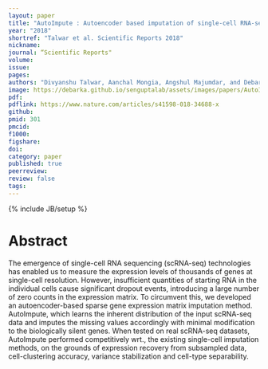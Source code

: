 ```yaml
---
layout: paper
title: "AutoImpute : Autoencoder based imputation of single-cell RNA-seq data (Accepted in principle)"
year: "2018"
shortref: "Talwar et al. Scientific Reports 2018"
nickname:
journal: “Scientific Reports"
volume:
issue:
pages:
authors: "Divyanshu Talwar, Aanchal Mongia, Angshul Majumdar, and Debarka Sengupta"
image: https://debarka.github.io/senguptalab/assets/images/papers/AutoImpute.png
pdf:
pdflink: https://www.nature.com/articles/s41598-018-34688-x
github:
pmid: 301
pmcid:
f1000:
figshare:
doi: 
category: paper
published: true
peerreview:
review: false
tags:
---
```

{% include JB/setup %}


# Abstract

The emergence of single-cell RNA sequencing (scRNA-seq) technologies has enabled us to measure the expression levels of thousands of genes at single-cell resolution. However, insufficient quantities of starting RNA in the individual cells cause significant dropout events, introducing a large number of zero counts in the expression matrix. To circumvent this, we developed an autoencoder-based sparse gene expression matrix imputation method. AutoImpute, which learns the inherent distribution of the input scRNA-seq data and imputes the missing values accordingly with minimal modification to the biologically silent genes. When tested on real scRNA-seq datasets, AutoImpute performed competitively wrt., the existing single-cell imputation methods, on the grounds of expression recovery from subsampled data, cell-clustering accuracy, variance stabilization and cell-type separability.

